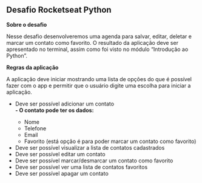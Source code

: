 
<h2>Desafio Rocketseat Python</h2>
<p><b>Sobre o desafio</b></p> 

Nesse desafio desenvolveremos uma agenda para salvar, editar, deletar e marcar um contato como favorito. O resultado da aplicação deve ser apresentado no terminal, assim como foi visto no módulo “Introdução ao Python”.

<p><b>Regras da aplicação</b></p>
A aplicação deve iniciar mostrando uma lista de opções do que é possível fazer com o app e permitir que o usuário digite uma escolha para iniciar a aplicação.
<ul>
<li>Deve ser possível adicionar um contato</li> 
<b> - O contato pode ter os dados: </b>
    <ul> 
        <li> Nome </li>
        <li>Telefone </li> 
        <li> Email </li> 
        <li> Favorito (está opção é para poder marcar um contato como favorito) </li> 
    </ul>
<li> Deve ser possível visualizar a lista de contatos cadastrados </li> 
<li> Deve ser possível editar um contato </li> 
<li> Deve ser possível marcar/desmarcar um contato como favorito </li>   
<li> Deve ser possível ver uma lista de contatos favoritos </li> 
<li> Deve ser possível apagar um contato </li> 
</ul>
